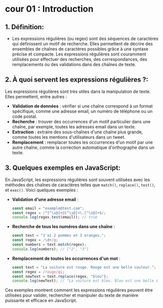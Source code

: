 # cour 01 : **Introduction**

## 1. **Définition:**

-   Les expressions régulières (ou regex) sont des séquences de caractères qui définissent un motif de recherche. Elles permettent de décrire des ensembles de chaînes de caractères possibles grâce à une syntaxe précise et compacte. Les expressions régulières sont couramment utilisées pour effectuer des recherches, des correspondances, des remplacements ou des validations dans des chaînes de texte.

## 2. **À quoi servent les expressions régulières ?:**

Les expressions régulières sont très utiles dans la manipulation de texte. Elles permettent, entre autres :

-   **Validation de données** : vérifier si une chaîne correspond à un format spécifique, comme une adresse email, un numéro de téléphone ou un code postal.
-   **Recherche** : trouver des occurrences d'un motif particulier dans une chaîne, par exemple, toutes les adresses email dans un texte.
-   **Extraction** : extraire des sous-chaînes d'une chaîne plus grande, comme toutes les mentions d'utilisateurs dans un tweet.
-   **Remplacement** : remplacer toutes les occurrences d'un motif par une autre chaîne, comme la correction automatique d'orthographe dans un texte.

## 3. **Quelques exemples en JavaScript:**

En JavaScript, les expressions régulières sont souvent utilisées avec les méthodes des chaînes de caractères telles que `match()`, `replace()`, `test()`, et `exec()`. Voici quelques exemples :

-   **Validation d'une adresse email** :

    ```javascript
    const email = "example@test.com";
    const regex = /^[^\s@]+@[^\s@]+\.[^\s@]+$/;
    console.log(regex.test(email)); // true
    ```

-   **Recherche de tous les numéros dans une chaîne** :

    ```javascript
    const text = "J'ai 2 pommes et 3 oranges.";
    const regex = /\d+/g;
    const numbers = text.match(regex);
    console.log(numbers); // ["2", "3"]
    ```

-   **Remplacement de toutes les occurrences d'un mot** :
    ```javascript
    const text = "La voiture est rouge. Rouge est une belle couleur.";
    const regex = /rouge/gi;
    const newText = text.replace(regex, "bleu");
    console.log(newText); // "La voiture est bleu. Bleu est une belle couleur."
    ```

Ces exemples montrent comment les expressions régulières peuvent être utilisées pour valider, rechercher et manipuler du texte de manière puissante et efficace en JavaScript.
